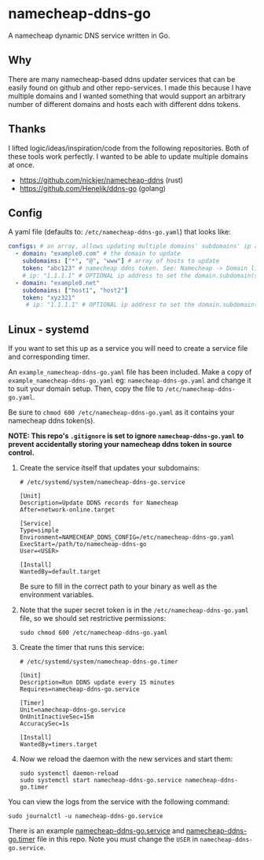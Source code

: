 # namecheap-ddns-go
A namecheap dynamic DNS service written in Go.

## Why
There are many namecheap-based ddns updater services that can be easily found on github and other repo-services. I made this because I have multiple domains and I wanted something that would support an arbitrary number of different domains and hosts each with different ddns tokens.

## Thanks
I lifted logic/ideas/inspiration/code from the following repositories. Both of these tools work perfectly. I wanted to be able to update multiple domains at once.

- https://github.com/nickjer/namecheap-ddns (rust)
- https://github.com/Henelik/ddns-go (golang)


## Config
A yaml file (defaults to: `/etc/namecheap-ddns-go.yaml`) that looks like:

```yaml
configs: # an array, allows updating multiple domains' subdomains' ip addresses
  - domain: "example0.com" # the domain to update
    subdomains: ["*", "@", "www"] # array of hosts to update
    token: "abc123" # namecheap ddns token. See: Namecheap -> Domain list -> <choose a domain> -> Advanced DNS -> Dynamic DNS -> Dynamic DNS Password
    # ip: "1.1.1.1" # OPTIONAL ip address to set the domain.subdomain(s). Defaults to the ip making this request
  - domain: "example0.net"
    subdomains: ["host1", "host2"]
    token: "xyz321"
     # ip: "1.1.1.1" # OPTIONAL ip address to set the domain.subdomain(s). Defaults to the ip making this request
```

## Linux - systemd

If you want to set this up as a service you will need to create a service file
and corresponding timer.

An `example_namecheap-ddns-go.yaml` file has been included. Make a copy of `example_namecheap-ddns-go.yaml` eg: `namecheap-ddns-go.yaml` and change it to suit your domain setup. Then, copy the file to `/etc/namecheap-ddns-go.yaml`.

Be sure to `chmod 600 /etc/namecheap-ddns-go.yaml` as it contains your namecheap ddns token(s).

**NOTE: This repo's `.gitignore` is set to ignore `namecheap-ddns-go.yaml` to prevent accidentally storing your namecheap ddns token in source control.**

1. Create the service itself that updates your subdomains:

   ```desktop
   # /etc/systemd/system/namecheap-ddns-go.service

   [Unit]
   Description=Update DDNS records for Namecheap
   After=network-online.target

   [Service]
   Type=simple
   Environment=NAMECHEAP_DDNS_CONFIG=/etc/namecheap-ddns-go.yaml
   ExecStart=/path/to/namecheap-ddns-go
   User=<USER>

   [Install]
   WantedBy=default.target
   ```

   Be sure to fill in the correct path to your binary as well as the
   environment variables.

2. Note that the super secret token is in the `/etc/namecheap-ddns-go.yaml` file, so we should set
   restrictive permissions:

   ```shell
   sudo chmod 600 /etc/namecheap-ddns-go.yaml
   ```

3. Create the timer that runs this service:

   ```desktop
   # /etc/systemd/system/namecheap-ddns-go.timer

   [Unit]
   Description=Run DDNS update every 15 minutes
   Requires=namecheap-ddns-go.service

   [Timer]
   Unit=namecheap-ddns-go.service
   OnUnitInactiveSec=15m
   AccuracySec=1s

   [Install]
   WantedBy=timers.target
   ```

4. Now we reload the daemon with the new services and start them:

   ```shell
   sudo systemctl daemon-reload
   sudo systemctl start namecheap-ddns-go.service namecheap-ddns-go.timer
   ```

You can view the logs from the service with the following command:

```shell
sudo journalctl -u namecheap-ddns-go.service
```

There is an example [namecheap-ddns-go.service](namecheap-ddns-go.service) and [namecheap-ddns-go.timer](namecheap-ddns-go.timer) file in this repo. Note you must change the `USER` in `namecheap-ddns-go.service`.